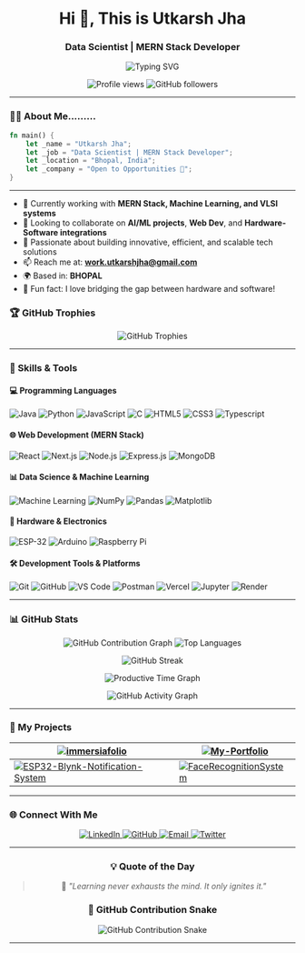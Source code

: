 <h1 align="center">Hi 👋,  This is Utkarsh Jha </h1>
<h3 align="center">Data Scientist | MERN Stack Developer </h3>

<p align="center">
  <img src="https://readme-typing-svg.herokuapp.com?font=Fira+Code&size=18&duration=2000&pause=1000&color=58A6FF&center=true&vCenter=true&width=435&lines=Welcome+to+my+GitHub+Profile!;Data+Scientist+%7C+Full+Stack+Developer;Always+learning+new+technologies!" alt="Typing SVG" />
</p>

<p align="center">
  <img src="https://komarev.com/ghpvc/?username=Utkarshjha09&label=Profile%20views&color=0e75b6&style=flat" alt="Profile views" />
  <img src="https://img.shields.io/github/followers/Utkarshjha09?label=Followers&style=social" alt="GitHub followers" />
</p>

---

### 👨‍💻 About Me.........

```rust
fn main() {
    let _name = "Utkarsh Jha";
    let _job = "Data Scientist | MERN Stack Developer";
    let _location = "Bhopal, India";
    let _company = "Open to Opportunities 🚀";
}

```

---

- 🔭 Currently working with **MERN Stack, Machine Learning, and VLSI systems**
- 🤝 Looking to collaborate on **AI/ML projects**, **Web Dev**, and **Hardware-Software integrations**
- 🎯 Passionate about building innovative, efficient, and scalable tech solutions
- 📫 Reach me at: **work.utkarshjha@gmail.com**
- 🌍 Based in: **BHOPAL**
- 🚀 Fun fact: I love bridging the gap between hardware and software!

### 🏆 GitHub Trophies
<p align="center">
  <img src="https://github-profile-trophy.vercel.app/?username=Utkarshjha09&theme=github_dark&no-frame=true&row=1&column=6" alt="GitHub Trophies" />
</p>


---

### 🧠 Skills & Tools

#### 💻 Programming Languages
<p align="left">
  <img src="https://img.shields.io/badge/Java-ED8B00?style=for-the-badge&logo=openjdk&logoColor=white" alt="Java" />
  <img src="https://img.shields.io/badge/Python-3776AB?style=for-the-badge&logo=python&logoColor=white" alt="Python" />
  <img src="https://img.shields.io/badge/JavaScript-F7DF1E?style=for-the-badge&logo=javascript&logoColor=black" alt="JavaScript" />
  <img src="https://img.shields.io/badge/C-00599C?style=for-the-badge&logo=c&logoColor=white" alt="C" />
  <img src="https://img.shields.io/badge/HTML5-E34F26?style=for-the-badge&logo=html5&logoColor=white" alt="HTML5" />
  <img src="https://img.shields.io/badge/CSS3-1572B6?style=for-the-badge&logo=css3&logoColor=white" alt="CSS3" />
  <img src="https://img.shields.io/badge/Typescript-1572B6?style=for-the-badge&logo=Typescript&logoColor=white" alt="Typescript" />
</p>

#### 🌐 Web Development (MERN Stack)
<p align="left">
  <img src="https://img.shields.io/badge/React-20232A?style=for-the-badge&logo=react&logoColor=61DAFB" alt="React" />
  <img src="https://img.shields.io/badge/Next.js-000000?style=for-the-badge&logo=nextdotjs&logoColor=white" alt="Next.js" />
  <img src="https://img.shields.io/badge/Node.js-43853D?style=for-the-badge&logo=node.js&logoColor=white" alt="Node.js" />
  <img src="https://img.shields.io/badge/Express.js-404D59?style=for-the-badge&logo=express&logoColor=white" alt="Express.js" />
  <img src="https://img.shields.io/badge/MongoDB-4EA94B?style=for-the-badge&logo=mongodb&logoColor=white" alt="MongoDB" />
</p>

#### 📊 Data Science & Machine Learning
<p align="left">
  <img src="https://img.shields.io/badge/Machine_Learning-FF6F00?style=for-the-badge&logo=tensorflow&logoColor=white" alt="Machine Learning" />
  <img src="https://img.shields.io/badge/NumPy-013243?style=for-the-badge&logo=numpy&logoColor=white" alt="NumPy" />
  <img src="https://img.shields.io/badge/Pandas-150458?style=for-the-badge&logo=pandas&logoColor=white" alt="Pandas" />
  <img src="https://img.shields.io/badge/Matplotlib-11557c?style=for-the-badge&logo=matplotlib&logoColor=white" alt="Matplotlib" />
  <imag src="https://img.shields.io/badge/TensorFlow-11557c?style=for-the-badge&logo=TensorFlow&logoColor=white" alt="Scikit-learn" />
  <imag src="https://img.shields.io/badge/TensorFlow-11557c?style=for-the-badge&logo=TensorFlow&logoColor=white" alt="TensorFlow" />
  <imag src="https://img.shields.io/badge/Pytorch-11557c?style=for-the-badge&logo=TensorFlow&logoColor=white" alt="Pytorch" />
</p>

#### 🔬 Hardware & Electronics
<p align="left">
  <img src="https://img.shields.io/badge/ESP-32-9cf?style=for-the-badge&logo=NodeMcu&logoColor=white" alt="ESP-32" />
  <img src="https://img.shields.io/badge/Arduino-00979D?style=for-the-badge&logo=arduino&logoColor=white" alt="Arduino" />
  <img src="https://img.shields.io/badge/Raspberry_Pi-A22846?style=for-the-badge&logo=raspberry-pi&logoColor=white" alt="Raspberry Pi" />
</p>

#### 🛠️ Development Tools & Platforms
<p align="left">
  <img src="https://img.shields.io/badge/Git-F05032?style=for-the-badge&logo=git&logoColor=white" alt="Git" />
  <img src="https://img.shields.io/badge/GitHub-100000?style=for-the-badge&logo=github&logoColor=white" alt="GitHub" />
  <img src="https://img.shields.io/badge/VS_Code-007ACC?style=for-the-badge&logo=visual-studio-code&logoColor=white" alt="VS Code" />
  <img src="https://img.shields.io/badge/Postman-FF6C37?style=for-the-badge&logo=postman&logoColor=white" alt="Postman" />
  <img src="https://img.shields.io/badge/Vercel-000000?style=for-the-badge&logo=vercel&logoColor=white" alt="Vercel" />
  <img src="https://img.shields.io/badge/Jupyter-000000?style=for-the-badge&logo=Jupyter&logoColor=white" alt="Jupyter" />
  <img src="https://img.shields.io/badge/Render-000000?style=for-the-badge&logo=Render&logoColor=white" alt="Render" />
</p>

---

### 📊 GitHub Stats

<p align="center">
  <img src="https://github-profile-summary-cards.vercel.app/api/cards/stats?username=Utkarshjha09&show_icons=true&theme=github_dark" alt="GitHub Contribution Graph" />
  <img src="https://github-readme-stats.vercel.app/api/top-langs/?username=Utkarshjha09&layout=compact&theme=github_dark&hide_border=true" alt="Top Languages" />
</p>

<p align="center">
  <img src="https://github-readme-streak-stats.herokuapp.com/?user=Utkarshjha09&theme=github_dark&hide_border=true" alt="GitHub Streak" />
</p>

<p align="center">
  <img src="https://github-profile-summary-cards.vercel.app/api/cards/productive-time?username=Utkarshjha09&theme=github_dark&utcOffset=5" alt="Productive Time Graph" />
</p>
<p align="center">
  <img src="https://github-readme-activity-graph.vercel.app/graph?username=Utkarshjha09&bg_color=0d1117&color=58a6ff&line=58a6ff&point=58a6ff&area=true&hide_border=true" alt="GitHub Activity Graph" />
</p>



---

### 🚀 My Projects  

| [![immersiafolio](https://github-readme-stats.vercel.app/api/pin/?username=Utkarshjha09&repo=immersiafolio&theme=github_dark)](https://github.com/Utkarshjha09/immersiafolio) | [![My-Portfolio](https://github-readme-stats.vercel.app/api/pin/?username=Utkarshjha09&repo=My-Portfolio&theme=github_dark)](https://github.com/Utkarshjha09/My-Portfolio) |
| --- | --- |
| [![ESP32-Blynk-Notification-System](https://github-readme-stats.vercel.app/api/pin/?username=Utkarshjha09&repo=ESP32-Blynk-Notification-System&theme=github_dark)](https://github.com/Utkarshjha09/ESP32-Blynk-Notification-System) | [![FaceRecognitionSystem](https://github-readme-stats.vercel.app/api/pin/?username=Utkarshjha09&repo=FaceRecognitionSystem&theme=github_dark)](https://github.com/Utkarshjha09/FaceRecognitionSystem) |

---

### 🌐 Connect With Me

<p align="center">
  <a href="https://www.linkedin.com/in/utkarshjha03/">
    <img src="https://img.shields.io/badge/LinkedIn-0077B5?style=for-the-badge&logo=linkedin&logoColor=white" alt="LinkedIn" />
  </a>
  <a href="https://github.com/Utkarshjha09">
    <img src="https://img.shields.io/badge/GitHub-100000?style=for-the-badge&logo=github&logoColor=white" alt="GitHub" />
  </a>
  <a href="mailto:work.utkarshjha@gmail.com">
    <img src="https://img.shields.io/badge/Gmail-D14836?style=for-the-badge&logo=gmail&logoColor=white" alt="Email" />
  </a>
  <a href="https://twitter.com/UtkarsJha09">
    <img src="https://img.shields.io/badge/Twitter-1DA1F2?style=for-the-badge&logo=twitter&logoColor=white" alt="Twitter" />
  </a>
</p>

---

<div align="center">
  
### 💡 Quote of the Day
  
> 🧠 _"Learning never exhausts the mind. It only ignites it."_  

### 🐍 GitHub Contribution Snake

<p align="center">
  <picture>
    <source media="(prefers-color-scheme: dark)" srcset="https://raw.githubusercontent.com/Utkarshjha09/About-Me..../output/github-contribution-grid-snake-dark.svg" />
    <source media="(prefers-color-scheme: light)" srcset="https://raw.githubusercontent.com/Utkarshjha09/About-Me..../output/github-contribution-grid-snake.svg" />
    <img src="https://raw.githubusercontent.com/Utkarshjha09/About-Me..../output/github-contribution-grid-snake.svg" alt="GitHub Contribution Snake" />
  </picture>
</p>

</div>

---
